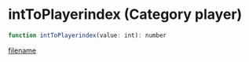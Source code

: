 # intToPlayerindex (Category player)

```js
function intToPlayerindex(value: int): number
```

[filename](intToPlayerindex_m.md ':include')